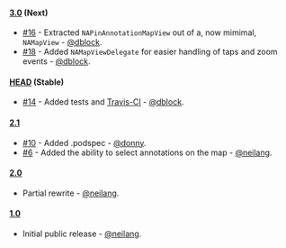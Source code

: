 #### [3.0](https://github.com/neilang/NAMapKit/tree/version-3.0) (Next)

* [#16](https://github.com/neilang/NAMapKit/pull/16) - Extracted `NAPinAnnotationMapView` out of a, now mimimal, `NAMapView` - [@dblock](github.com/dblock).
* [#18](https://github.com/neilang/NAMapKit/pull/18) - Added `NAMapViewDelegate` for easier handling of taps and zoom events - [@dblock](github.com/dblock).

#### [HEAD](https://github.com/neilang/NAMapKit) (Stable)

* [#14](https://github.com/neilang/NAMapKit/pull/14) - Added tests and [Travis-CI]() - [@dblock](github.com/dblock).

#### [2.1](https://github.com/neilang/NAMapKit/tree/v2.1)

* [#10](https://github.com/neilang/NAMapKit/pull/10) - Added .podspec - [@donny](https://github.com/donny).
* [#6](https://github.com/neilang/NAMapKit/issues/6) - Added the ability to select annotations on the map - [@neilang](https://github.com/neilang).

#### [2.0](https://github.com/neilang/NAMapKit/tree/v2.0)

* Partial rewrite - [@neilang](https://github.com/neilang).

#### [1.0](https://github.com/neilang/NAMapKit/commits/v1.0)

* Initial public release - [@neilang](https://github.com/neilang).

